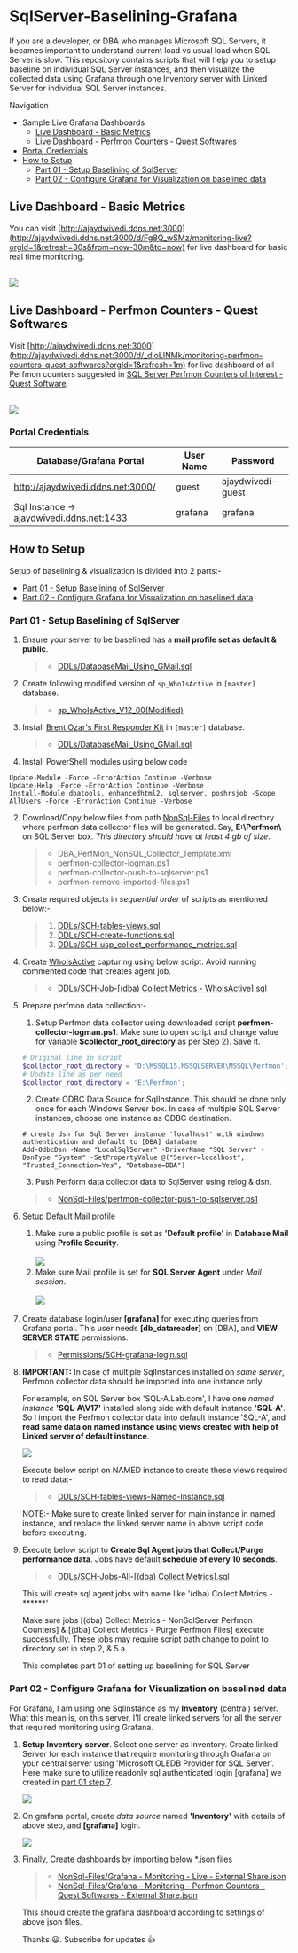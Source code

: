# SqlServer-Baselining-Grafana
 
If you are a developer, or DBA who manages Microsoft SQL Servers, it becames important to understand current load vs usual load when SQL Server is slow. This repository contains scripts that will help you to setup baseline on individual SQL Server instances, and then visualize the collected data using Grafana through one Inventory server with Linked Server for individual SQL Server instances.

Navigation
 - Sample Live Grafana Dashboards
   - [Live Dashboard - Basic Metrics](#live-dashboard---basic-metrics)
   - [Live Dashboard - Perfmon Counters - Quest Softwares](#live-dashboard---perfmon-counters---quest-softwares)
 - [Portal Credentials](#portal-credentials)
 - [How to Setup](#how-to-setup)
   - [Part 01 - Setup Baselining of SqlServer](#part-01---setup-baselining-of-sqlserver)
   - [Part 02 - Configure Grafana for Visualization on baselined data](#part-02---configure-grafana-for-visualization-on-baselined-data)

## Live Dashboard - Basic Metrics
You can visit [http://ajaydwivedi.ddns.net:3000](http://ajaydwivedi.ddns.net:3000/d/Fg8Q_wSMz/monitoring-live?orgId=1&refresh=30s&from=now-30m&to=now) for live dashboard for basic real time monitoring.<br><br>

![](https://github.com/imajaydwivedi/Images/blob/33429d24f7ebca45bf0aa1052896462a50ada85e/SqlServer-Baselining-Grafana/Live-Dashboards-All.gif) <br>


## Live Dashboard - Perfmon Counters - Quest Softwares
Visit [http://ajaydwivedi.ddns.net:3000](http://ajaydwivedi.ddns.net:3000/d/_dioLINMk/monitoring-perfmon-counters-quest-softwares?orgId=1&refresh=1m) for live dashboard of all Perfmon counters suggested in [SQL Server Perfmon Counters of Interest - Quest Software](https://drive.google.com/file/d/1LB7Joo6055T1FfPcholXByazOX55e5b8/view?usp=sharing).<br><br>

![](https://github.com/imajaydwivedi/Images/blob/33429d24f7ebca45bf0aa1052896462a50ada85e/SqlServer-Baselining-Grafana/Quest-Dashboards-All.gif) <br>

### Portal Credentials
Database/Grafana Portal | User Name | Password
------------ | --------- | ---------
http://ajaydwivedi.ddns.net:3000/ | guest | ajaydwivedi-guest
Sql Instance -> ajaydwivedi.ddns.net:1433 | grafana | grafana

## How to Setup
Setup of baselining & visualization is divided into 2 parts:-
- [Part 01 - Setup Baselining of SqlServer](#part-01---setup-baselining-of-sqlserver)
- [Part 02 - Configure Grafana for Visualization on baselined data](#part-02---configure-grafana-for-visualization-on-baselined-data)

### Part 01 - Setup Baselining of SqlServer
1. Ensure your server to be baselined has a **mail profile set as default & public**.
	> * [DDLs/DatabaseMail_Using_GMail.sql](DDLs/DatabaseMail_Using_GMail.sql)<br>
	 
2. Create following modified version of `sp_WhoIsActive` in `[master]` database. 
	> * [sp_WhoIsActive_V12_00(Modified)](https://github.com/imajaydwivedi/SQLDBA-SSMS-Solution/blob/ae2541e37c28ea5b50887de993666bc81f29eba5/BlitzQueries/SCH-sp_WhoIsActive_v12_00(Modified).sql)
	
3. Install [Brent Ozar's First Responder Kit](https://raw.githubusercontent.com/BrentOzarULTD/SQL-Server-First-Responder-Kit/dev/Install-All-Scripts.sql) in `[master]` database.
	> * [DDLs/DatabaseMail_Using_GMail.sql](DDLs/FirstResponderKit-Install-All-Scripts.sql)<br>

4. Install PowerShell modules using below code
```
Update-Module -Force -ErrorAction Continue -Verbose
Update-Help -Force -ErrorAction Continue -Verbose
Install-Module dbatools, enhancedhtml2, sqlserver, poshrsjob -Scope AllUsers -Force -ErrorAction Continue -Verbose
```

2. Download/Copy below files from path [NonSql-Files](NonSql-Files) to local directory where perfmon data collector files will be generated. Say, **E:\Perfmon\\** on SQL Server box. *This directory should have at least 4 gb of size*.<br>
   > * DBA_PerfMon_NonSQL_Collector_Template.xml
	 > * perfmon-collector-logman.ps1
	 > * perfmon-collector-push-to-sqlserver.ps1
	 > * perfmon-remove-imported-files.ps1

3. Create required objects in *sequential order* of scripts as mentioned below:-
	 > 1. [DDLs/SCH-tables-views.sql](DDLs/SCH-tables-views.sql)
	 > 2. [DDLs/SCH-create-functions.sql](DDLs/SCH-create-functions.sql)
	 > 3. [DDLs/SCH-usp_collect_performance_metrics.sql](DDLs/SCH-usp_collect_performance_metrics.sql)

4. Create [WhoIsActive](http://whoisactive.com/docs/) capturing using below script. Avoid running commented code that creates agent job.
	 > * [DDLs/SCH-Job-[(dba) Collect Metrics - WhoIsActive].sql](DDLs/SCH-Job-%5B(dba)%20Collect%20Metrics%20-%20WhoIsActive%5D.sql)

5. Prepare perfmon data collection:-<br>
	1. Setup Perfmon data collector using downloaded script **perfmon-collector-logman.ps1**. Make sure to open script and change value for variable **$collector_root_directory**  as per Step 2). Save it.
	```Powershell
	# Original line in script
	$collector_root_directory = 'D:\MSSQL15.MSSQLSERVER\MSSQL\Perfmon';
	# Update line as per need
	$collector_root_directory = 'E:\Perfmon';
	```
	2. Create ODBC Data Source for SqlInstance. This should be done only once for each Windows Server box. In case of multiple SQL Server instances, choose one instance as ODBC destination.
	```
	# create dsn for Sql Server instance 'localhost' with windows authentication and default to [DBA] database
	Add-OdbcDsn -Name "LocalSqlServer" -DriverName "SQL Server" -DsnType "System" -SetPropertyValue @("Server=localhost", "Trusted_Connection=Yes", "Database=DBA")
	```
	3. Push Perform data collector data to SqlServer using relog & dsn.
	> * [NonSql-Files/perfmon-collector-push-to-sqlserver.ps1](NonSql-Files/perfmon-collector-push-to-sqlserver.ps1)
	
6. Setup Default Mail profile
	1. Make sure a public profile is set as **'Default profile'** in **Database Mail** using **Profile Security**.<br><br>
	![](https://github.com/imajaydwivedi/Images/blob/master/SqlServer-Baselining-Grafana/Default-Public-Database-Mail-Profile.JPG) <br>
	2. Make sure Mail profile is set for **SQL Server Agent** under *Mail session*.<br><br>
	![](https://github.com/imajaydwivedi/Images/blob/master/SqlServer-Baselining-Grafana/SqlAgent-Default-Database-Mail-Profile.JPG) <br>
	
7. Create database login/user **[grafana]** for executing queries from Grafana portal. This user needs **[db_datareader]** on \[DBA\], and **VIEW SERVER STATE** permissions.
	> * [Permissions/SCH-grafana-login.sql](Permissions/SCH-grafana-login.sql)
	
8. **IMPORTANT:** In case of multiple SqlInstances installed on *same server*, Perfmon collector data should be imported into one instance only.<br>
	
	For example, on SQL Server box 'SQL-A.Lab.com', I have one *named instance* **'SQL-A\V17'** installed along side with default instance **'SQL-A'**. So I import the Perfmon collector data into default instance 'SQL-A', and **read same data on named instance using views created with help of Linked server of default instance**. 
	
	![](https://github.com/imajaydwivedi/Images/blob/master/SqlServer-Baselining-Grafana/Linked-Server-4-Default-Instance-on-Named-Instance.png) <br>
	
	Execute below script on NAMED instance to create these views required to read data:-
	> * [DDLs/SCH-tables-views-Named-Instance.sql](DDLs/SCH-tables-views-Named-Instance.sql)
	
	NOTE:- Make sure to create linked server for main instance in named instance, and replace the linked server name in above script code before executing.
	
9. Execute below script to **Create Sql Agent jobs that Collect/Purge performance data**. Jobs have default **schedule of every 10 seconds**.
	> * [DDLs/SCH-Jobs-All-[(dba) Collect Metrics].sql](DDLs/SCH-Jobs-All-%5B(dba)%20Collect%20Metrics%5D.sql)	
	
	This will create sql agent jobs with name like '(dba) Collect Metrics - ******'<br>
	
	Make sure jobs \[(dba) Collect Metrics - NonSqlServer Perfmon Counters] & \[(dba) Collect Metrics - Purge Perfmon Files] execute successfully. These jobs may require script path change to point to directory set in step 2, & 5.a.<br>
	
	This completes part 01 of setting up baselining for SQL Server

### Part 02 - Configure Grafana for Visualization on baselined data

For Grafana, I am using one SqlInstance as my **Inventory** (central) server. What this mean is, on this server, I'll create linked servers for all the server that required monitoring using Grafana.

1. **Setup Inventory server**. Select one server as Inventory. Create linked Server for each instance that require monitoring through Grafana on your central server using 'Microsoft OLEDB Provider for SQL Server'. Here make sure to utilize readonly sql authenticated login \[grafana\] we created in [part 01 step 7](#).

	![](https://github.com/imajaydwivedi/Images/blob/master/SqlServer-Baselining-Grafana/Inventory-Server-Linked-Servers.JPG) <br>
	
2. On grafana portal, create *data source* named **'Inventory'** with details of above step, and **\[grafana\]** login.

	![](https://github.com/imajaydwivedi/Images/blob/master/SqlServer-Baselining-Grafana/Grafana-Inventory-DataSource.JPG) <br>
	
3. Finally, Create dashboards by importing below *.json files

	> * [NonSql-Files/Grafana - Monitoring - Live - External Share.json](NonSql-Files/Grafana%20-%20Monitoring%20-%20Live%20-%20External%20Share.json)
	> * [NonSql-Files/Grafana - Monitoring - Perfmon Counters - Quest Softwares - External Share.json](NonSql-Files/Grafana%20-%20Monitoring%20-%20Perfmon%20Counters%20-%20Quest%20Softwares%20-%20External%20Share.json)
	
	This should create the grafana dashboard according to settings of above json files.
	
	Thanks :smiley:. Subscribe for updates :thumbsup:
